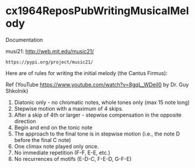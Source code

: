 # cx1964ReposPubWritingMusicalMelody

Documentation 

musi21: http://web.mit.edu/music21/ 

    https://pypi.org/project/music21/


Here are of rules for writing the initial melody (the Cantus Firmus): 

Ref (YouTube https://www.youtube.com/watch?v=8gqL_WDeiI0 by Dr. Guy Shkolnik)

1) Diatonic only - no chromatic notes, whole tones only (max 15 note long)
2) Stepwise motion with a maximum of 4 skips.
3) After a skip of 4th or larger - stepwise compensation in the opposite direction
4) Begin and end on the tonic note
5) The approach to the final tone is in stepwise motion (i.e., the note D before the final C note)
6) One climax note played only once.
7) No immediate repetition (F-F, E-E, etc.)
8) No recurrences of motifs (E-D-C,  F-E-D,  G-F-E)
